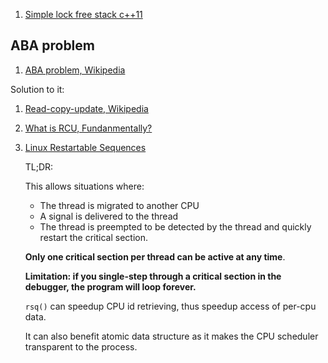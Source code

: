  1. [Simple lock free stack c++11]
 
## ABA problem
 1. [ABA problem, Wikipedia]
 
 Solution to it:
 
 1. [Read-copy-update, Wikipedia]
 2. [What is RCU, Fundanmentally?]
 3. [Linux Restartable Sequences](https://www.efficios.com/blog/2019/02/08/linux-restartable-sequences/)
    
    TL;DR:
    
    This allows situations where:
     - The thread is migrated to another CPU
     - A signal is delivered to the thread
     - The thread is preempted
    to be detected by the thread and quickly restart the critical section.
    
    **Only one critical section per thread can be active at any time**.
    
    **Limitation: if you single-step through a critical section in the debugger, the program will loop forever.**
    
    `rsq()` can speedup CPU id retrieving, thus speedup access of per-cpu data.
    
    It can also benefit atomic data structure as it makes the CPU scheduler transparent to the process.

[Simple lock free stack c++11]: https://stackoverflow.com/questions/26747265/simple-lock-free-stack-c11
[ABA problem, Wikipedia]: https://en.wikipedia.org/wiki/ABA_problem
[Read-copy-update, Wikipedia]: https://en.wikipedia.org/wiki/Read-copy-update
[What is RCU, Fundanmentally?]: https://lwn.net/Articles/262464/
